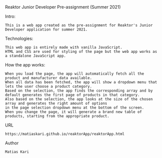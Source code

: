 Reaktor Junior Developer Pre-assignment (Summer 2021)

Intro:

    This is a web app created as the pre-assignment for Reaktor's Junior Developer application for summer 2021.

Technologies:
    
    This web app is entirely made with vanilla JavaScript.
    HTML and CSS are used for styling of the page but the web app works as a standalone JavaScript app.
    
How the app works:

    When you load the page, the app will automatically fetch all the product and manufacturer data available.
    When all data has been fetched, the app will show a dropdown menu that lets the user choose a product category.
    Based on the selection, the app finds the corresponding array and by default generates the first page of products in that category.
    Also based on the selection, the app looks at the size of the chosen array and generates the right amount of options
    in the page selection dropdown menu at the bottom of the screen.
    When you change the page, it will generate a brand new table of products, starting from the appropriate product.

URL
    
    https://matiaskari.github.io/reaktorApp/reaktorApp.html

Author
    
    Matias Kari
